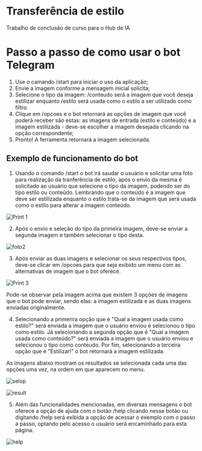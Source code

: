 # Transferência de estilo
Trabalho de conclusão de curso para o Hub de IA

# Passo a passo de como usar o bot Telegram
1. Use o camando /start para iniciar o uso da aplicação;
2. Envie a imagem conforme a mensagem inicial solicita;
3. Selecione o tipo da imagem: /conteudo será a imagem que você deseja estilizar enquanto /estilo será usada como o estilo a ser utilizado como filtro.
4. Clique em /opcoes e o bot retornará as opções de imagem que você poderá receber são estas: as imagens de entrada (estilo e conteúdo) e a imagem estilizada - deve-se escolher a imagem desejada clicando na opção correspondente;
5. Pronto! A ferramenta retornará a imagem selecionada.


## Exemplo de funcionamento do bot

1. Usando o comando /start o bot irá saudar o usuário e solicitar uma foto para realização da tranferência de estilo, após o envio da mesma é solicitado ao usuário que selecione o tipo da imagem, podendo ser do tipo estilo ou conteúdo. Lembrando que o conteúdo é a imagem que deve ser estilizada enquanto o estilo trata-se da imagem que será usada como o estilo para alterar a imagem conteúdo.

![Print 1](https://user-images.githubusercontent.com/69324180/127348245-de4b206a-5477-4789-bac5-faf1d957270a.png)


2. Após o envio e seleção do tipo da primeira imagem, deve-se enviar a segunda imagem e também selecionar o tipo desta.

![foto2](https://user-images.githubusercontent.com/69324180/127348972-1b1082b0-acd1-4c83-9008-25f71a8c5bc1.png)


3. Após enviar as duas imagens e selecionar os seus respectivos tipos, deve-se clicar em /opcoes para que seja exibido um menu com as alternativas de imagem que o bot oferece.

![Print 3](https://user-images.githubusercontent.com/69324180/127349540-6b699863-e336-4662-b9b3-fffca3f23136.png)

Pode-se observar pela imagem acima que existem 3 opções de imagens que o bot pode enviar, sendo elas: a imagem estilizada e as duas imagens enviadas originalmente.

4. Selecionando a primerira opção que é "Qual a imagem usada como estilo?" será enviada a imagem que o usuário enviou e selecionou o tipo como estilo.
Já selecionando a segunda opção que é "Qual a imagem usada como conteúdo?" será enviada a imagem que o usuário enviou e selecionou o tipo como conteudo.
Por fim, selecionando a terceira opção que é "Estilizar!" o bot retornará a imagem estilizada.

As imagens abaixo mostram os resultados se selecionada cada uma das opções uma vez, na ordem em que aparecem no menu.

![selop](https://user-images.githubusercontent.com/69324180/127351025-b420fd70-4b09-42df-9585-bb312f94d6df.png)

![result](https://user-images.githubusercontent.com/69324180/127351179-864480f0-3e8b-4b94-b83b-b4dbe0f8103c.png)


5. Além das funcionalidades mencionadas, em diversas mensagens o bot oferece a opção de ajuda com o botão /help clicando nesse botão ou digitando /help será exibida a opção de acessar o exemplo com o passo a passo, optando pelo acesso o usuário será encaminhado para esta página.

![help](https://user-images.githubusercontent.com/69324180/127352927-2ac0a072-fcc6-4fde-bd79-60a7e9c96e8c.png)

